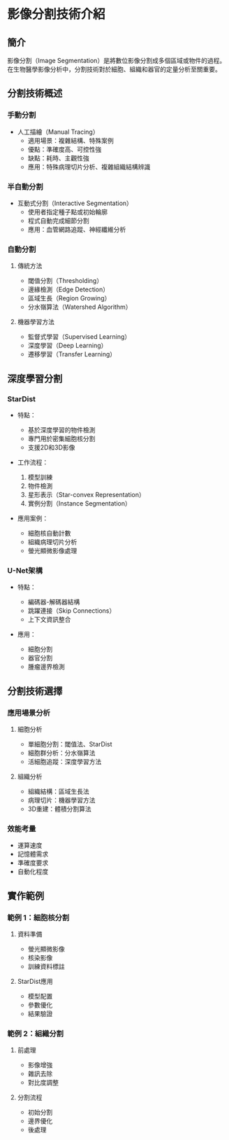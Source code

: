 # 影像分割技術介紹

## 簡介
影像分割（Image Segmentation）是將數位影像分割成多個區域或物件的過程。在生物醫學影像分析中，分割技術對於細胞、組織和器官的定量分析至關重要。

## 分割技術概述

### 手動分割
- 人工描繪（Manual Tracing）
  - 適用場景：複雜結構、特殊案例
  - 優點：準確度高、可控性強
  - 缺點：耗時、主觀性強
  - 應用：特殊病理切片分析、複雜組織結構辨識

### 半自動分割
- 互動式分割（Interactive Segmentation）
  - 使用者指定種子點或初始輪廓
  - 程式自動完成細節分割
  - 應用：血管網路追蹤、神經纖維分析

### 自動分割
1. 傳統方法
   - 閾值分割（Thresholding）
   - 邊緣檢測（Edge Detection）
   - 區域生長（Region Growing）
   - 分水嶺算法（Watershed Algorithm）

2. 機器學習方法
   - 監督式學習（Supervised Learning）
   - 深度學習（Deep Learning）
   - 遷移學習（Transfer Learning）

## 深度學習分割

### StarDist
- 特點：
  - 基於深度學習的物件檢測
  - 專門用於密集細胞核分割
  - 支援2D和3D影像

- 工作流程：
  1. 模型訓練
  2. 物件檢測
  3. 星形表示（Star-convex Representation）
  4. 實例分割（Instance Segmentation）

- 應用案例：
  - 細胞核自動計數
  - 組織病理切片分析
  - 螢光顯微影像處理

### U-Net架構
- 特點：
  - 編碼器-解碼器結構
  - 跳躍連接（Skip Connections）
  - 上下文資訊整合

- 應用：
  - 細胞分割
  - 器官分割
  - 腫瘤邊界檢測

## 分割技術選擇

### 應用場景分析
1. 細胞分析
   - 單細胞分割：閾值法、StarDist
   - 細胞群分析：分水嶺算法
   - 活細胞追蹤：深度學習方法

2. 組織分析
   - 組織結構：區域生長法
   - 病理切片：機器學習方法
   - 3D重建：體積分割算法

### 效能考量
- 運算速度
- 記憶體需求
- 準確度要求
- 自動化程度

## 實作範例

### 範例 1：細胞核分割
1. 資料準備
   - 螢光顯微影像
   - 核染影像
   - 訓練資料標註

2. StarDist應用
   - 模型配置
   - 參數優化
   - 結果驗證

### 範例 2：組織分割
1. 前處理
   - 影像增強
   - 雜訊去除
   - 對比度調整

2. 分割流程
   - 初始分割
   - 邊界優化
   - 後處理 